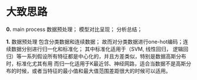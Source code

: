 # 大致思路
**0.** main process
数据预处理；
模型对比呈现；
分析总结；

**1.** 数据预处理
包含分类数据和连续数据；
故而对分类数据进行one-hot编码；连续数据分别进行归一化和标准化；
其中标准化适用于（SVM, 线性回归， 逻辑回归）等一系列假设所有特征都是中心化的，并且方差类似，特别是数据高斯分布时，标准化尤其有用
而归一化适用于K最近邻、神经网路，适合当数据不是高斯分布的时候，或者当特征的最小值和最大值范围差距很大的时候可以适用。